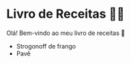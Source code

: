 # Livro de Receitas :man_cook:

Olá! Bem-vindo ao meu livro de receitas :wave:

* Strogonoff de frango
* Pavê